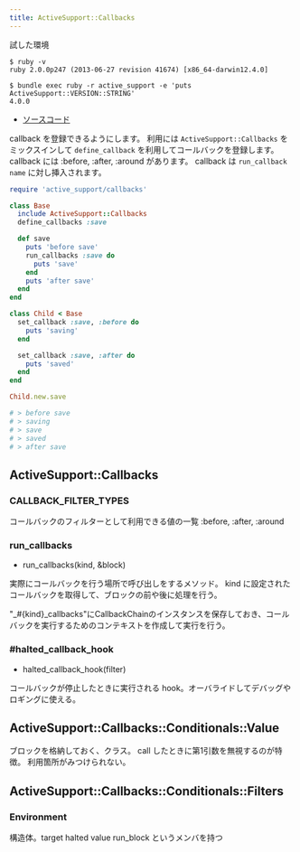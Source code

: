```yaml
---
title: ActiveSupport::Callbacks
---
```


試した環境

```
$ ruby -v
ruby 2.0.0p247 (2013-06-27 revision 41674) [x86_64-darwin12.4.0]
```

```
$ bundle exec ruby -r active_support -e 'puts ActiveSupport::VERSION::STRING'
4.0.0
```

* [ソースコード](https://github.com/rails/rails/blob/master/activesupport/lib/active_support/callbacks.rb)

callback を登録できるようにします。
利用には `ActiveSupport::Callbacks` をミックスインして `define_callback` を利用してコールバックを登録します。
callback には :before, :after, :around があります。
callback は `run_callback name` に対し挿入されます。

```ruby
require 'active_support/callbacks'

class Base
  include ActiveSupport::Callbacks
  define_callbacks :save

  def save
    puts 'before save'
    run_callbacks :save do
      puts 'save'
    end
    puts 'after save'
  end
end

class Child < Base
  set_callback :save, :before do
    puts 'saving'
  end

  set_callback :save, :after do
    puts 'saved'
  end
end

Child.new.save

# > before save
# > saving
# > save
# > saved
# > after save
```

ActiveSupport::Callbacks
--------------------------------------------------------------------------------

### CALLBACK_FILTER_TYPES

コールバックのフィルターとして利用できる値の一覧 :before, :after, :around

### run_callbacks

* run_callbacks(kind, &block)

実際にコールバックを行う場所で呼び出しをするメソッド。
kind に設定されたコールバックを取得して、ブロックの前や後に処理を行う。

"_#{kind}_callbacks"にCallbackChainのインスタンスを保存しておき、コールバックを実行するためのコンテキストを作成して実行を行う。

### #halted_callback_hook

* halted_callback_hook(filter)

コールバックが停止したときに実行される hook。オーバライドしてデバッグやロギングに使える。


ActiveSupport::Callbacks::Conditionals::Value
--------------------------------------------------------------------------------

ブロックを格納しておく、クラス。 call したときに第1引数を無視するのが特徴。
利用箇所がみつけられない。

ActiveSupport::Callbacks::Conditionals::Filters
--------------------------------------------------------------------------------

### Environment

構造体。target halted value run_block というメンバを持つ
